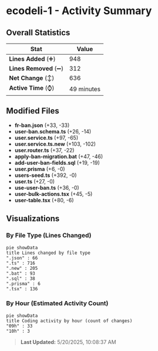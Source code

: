 # ecodeli-1 - Activity Summary 

## Overall Statistics

| Stat                   | Value                                                             |
| ---------------------- | ----------------------------------------------------------------- |
| **Lines Added** (➕)   | 948                                          |
| **Lines Removed** (➖) | 312                                        |
| **Net Change** (↕)    | 636                |
| **Active Time** (⌚)   | 49 minutes |


## Modified Files
- **fr-ban.json** (+33, -33)
- **user-ban.schema.ts** (+26, -14)
- **user.service.ts** (+97, -65)
- **user.service.ts.new** (+103, -102)
- **user.router.ts** (+37, -22)
- **apply-ban-migration.bat** (+47, -46)
- **add-user-ban-fields.sql** (+19, -19)
- **user.prisma** (+6, -0)
- **users-seed.ts** (+392, -0)
- **user.ts** (+27, -0)
- **use-user-ban.ts** (+36, -0)
- **user-bulk-actions.tsx** (+45, -5)
- **user-table.tsx** (+80, -6)

## Visualizations

### By File Type (Lines Changed)

```mermaid
pie showData
title Lines changed by file type
".json" : 66
".ts" : 716
".new" : 205
".bat" : 93
".sql" : 38
".prisma" : 6
".tsx" : 136
```

### By Hour (Estimated Activity Count)

```mermaid
pie showData
title Coding activity by hour (count of changes)
"09h" : 33
"10h" : 3
```


> **Last Updated:** 5/20/2025, 10:08:37 AM
